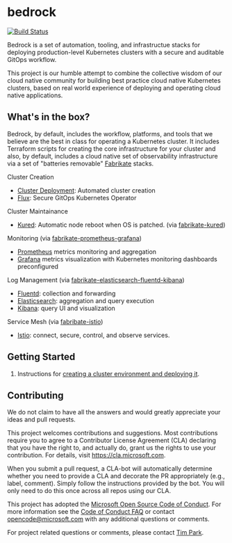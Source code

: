 # bedrock

[![Build Status](https://travis-ci.org/NathanielRose/bedrock.svg?branch=master)](https://travis-ci.org/NathanielRose/bedrock)

Bedrock is a set of automation, tooling, and infrastructue stacks for deploying production-level Kubernetes 
clusters with a secure and auditable GitOps workflow.

This project is our humble attempt to combine the collective wisdom of our cloud native community for 
building best practice cloud native Kubernetes clusters, based on real world experience of 
deploying and operating cloud native applications.

## What's in the box?

Bedrock, by default, includes the workflow, platforms, and tools that we believe are the best in class for 
operating a Kubernetes cluster. It includes Terraform scripts for creating the core infrastructure for your cluster
and also, by default, includes a cloud native set of observability infrastructure via a set of "batteries removable"
[Fabrikate](https://github.com/Microsoft/fabrikate) stacks.

Cluster Creation
-   [Cluster Deployment](./cluster): Automated cluster creation
-   [Flux](https://github.com/weaveworks/flux): Secure GitOps Kubernetes Operator

Cluster Maintainance
-   [Kured](https://github.com/weaveworks/kured): Automatic node reboot when OS is patched. (via [fabrikate-kured](https://github.com/timfpark/fabrikate-kured))

Monitoring (via [fabrikate-prometheus-grafana](https://github.com/timfpark/fabrikate-prometheus-grafana))
-   [Prometheus](https://prometheus.io/) metrics monitoring and aggregation
-   [Grafana](https://grafana.com/) metrics visualization with Kubernetes monitoring dashboards preconfigured

Log Management (via [fabrikate-elasticsearch-fluentd-kibana](https://github.com/timfpark/fabrikate-elasticsearch-fluentd-kibana))
-   [Fluentd](https://www.fluentd.org/): collection and forwarding
-   [Elasticsearch](https://www.elastic.co/): aggregation and query execution
-   [Kibana](https://www.elastic.co/products/kibana): query UI and visualization

Service Mesh (via [fabribate-istio](https://github.com/evanlouie/fabrikate-istio))
-   [Istio](https://istio.io/): connect, secure, control, and observe services.

## Getting Started

1. Instructions for [creating a cluster environment and deploying it](./cluster).

## Contributing

We do not claim to have all the answers and would greatly appreciate your ideas and pull requests.

This project welcomes contributions and suggestions. Most contributions require you to agree to a
Contributor License Agreement (CLA) declaring that you have the right to, and actually do, grant us
the rights to use your contribution. For details, visit https://cla.microsoft.com.

When you submit a pull request, a CLA-bot will automatically determine whether you need to provide
a CLA and decorate the PR appropriately (e.g., label, comment). Simply follow the instructions
provided by the bot. You will only need to do this once across all repos using our CLA.

This project has adopted the [Microsoft Open Source Code of Conduct](https://opensource.microsoft.com/codeofconduct/).
For more information see the [Code of Conduct FAQ](https://opensource.microsoft.com/codeofconduct/faq/) or
contact [opencode@microsoft.com](mailto:opencode@microsoft.com) with any additional questions or comments.

For project related questions or comments, please contact [Tim Park](https://github.com/timfpark).
